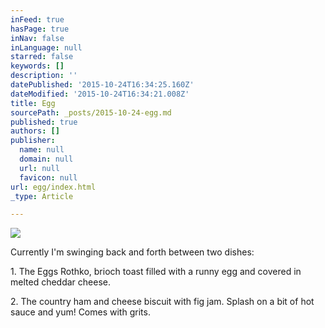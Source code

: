 ```yaml
---
inFeed: true
hasPage: true
inNav: false
inLanguage: null
starred: false
keywords: []
description: ''
datePublished: '2015-10-24T16:34:25.160Z'
dateModified: '2015-10-24T16:34:21.008Z'
title: Egg
sourcePath: _posts/2015-10-24-egg.md
published: true
authors: []
publisher:
  name: null
  domain: null
  url: null
  favicon: null
url: egg/index.html
_type: Article

---
```

![](https://the-grid-user-content.s3-us-west-2.amazonaws.com/8aee6832-6e11-49ff-80e0-ca557eeb4aeb.jpg)

Currently I'm swinging back and forth between two dishes:

1\. The Eggs Rothko, brioch toast filled with a runny egg and covered in melted cheddar cheese. 

2\. The country ham and cheese biscuit with fig jam. Splash on a bit of hot sauce and yum! Comes with grits.